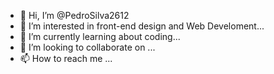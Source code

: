 - 👋 Hi, I’m @PedroSilva2612
- 👀 I’m interested in front-end design and Web Develoment...
- 🌱 I’m currently learning about coding...
- 💞️ I’m looking to collaborate on ...
- 📫 How to reach me ...

<!---
PedroSilva2612/PedroSilva2612 is a ✨ special ✨ repository because its `README.md` (this file) appears on your GitHub profile.
You can click the Preview link to take a look at your changes.
--->
